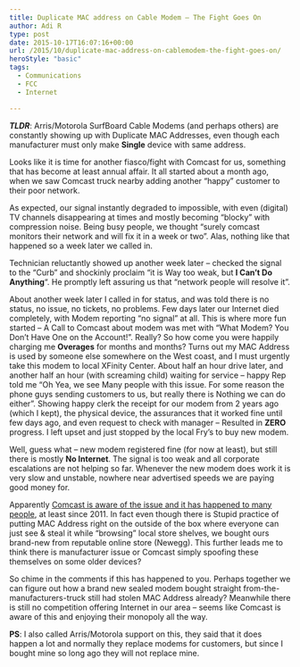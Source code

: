 ```yaml
---
title: Duplicate MAC address on Cable Modem – The Fight Goes On
author: Adi R
type: post
date: 2015-10-17T16:07:16+00:00
url: /2015/10/duplicate-mac-address-on-cablemodem-the-fight-goes-on/
heroStyle: "basic"
tags:
  - Communications
  - FCC
  - Internet

---
```

**_TLDR_**: Arris/Motorola SurfBoard Cable Modems (and perhaps others) are constantly showing up with Duplicate MAC Addresses, even though each manufacturer must only make **Single** device with same address.

Looks like it is time for another fiasco/fight with Comcast for us, something that has become at least annual affair. It all started about a month ago, when we saw Comcast truck nearby adding another &#8220;happy&#8221; customer to their poor network.

As expected, our signal instantly degraded to impossible, with even (digital) TV channels disappearing at times and mostly becoming &#8220;blocky&#8221; with compression noise. Being busy people, we thought &#8220;surely comcast monitors their network and will fix it in a week or two&#8221;. Alas, nothing like that happened so a week later we called in.

Technician reluctantly showed up another week later &#8211; checked the signal to the &#8220;Curb&#8221; and shockinly proclaim &#8220;it is Way too weak, but **I Can&#8217;t Do Anything**&#8220;. He promptly left assuring us that &#8220;network people will resolve it&#8221;.

About another week later I called in for status, and was told there is no status, no issue, no tickets, no problems. Few days later our Internet died completely, with Modem reporting &#8220;no signal&#8221; at all. This is where more fun started &#8211; A Call to Comcast about modem was met with &#8220;What Modem? You Don&#8217;t Have One on the Account!&#8221;. Really? So how come you were happily charging me **Overages** for months and months? Turns out my MAC Address is used by someone else somewhere on the West coast, and I must urgently take this modem to local XFinity Center. About half an hour drive later, and another half an hour (with screaming child) waiting for service &#8211; happy Rep told me &#8220;Oh Yea, we see Many people with this issue. For some reason the phone guys sending customers to us, but really there is Nothing we can do either&#8221;. Showing happy clerk the receipt for our modem from 2 years ago (which I kept), the physical device, the assurances that it worked fine until few days ago, and even request to check with manager &#8211; Resulted in **ZERO** progress. I left upset and just stopped by the local Fry&#8217;s to buy new modem.

Well, guess what &#8211; new modem registered fine (for now at least), but still there is mostly **No Internet**. The signal is too weak and all corporate escalations are not helping so far. Whenever the new modem does work it is very slow and unstable, nowhere near advertised speeds we are paying good money for.

Apparently <a href="http://forums.xfinity.com/t5/Basic-Internet-Connectivity-And/SB6120-Comcast-can-t-provision-duplicate-MAC-address/m-p/1060229#M140094" target="_blank">Comcast is aware of the issue and it has happened to many people</a>, at least since 2011. In fact even though there is Stupid practice of putting MAC Address right on the outside of the box where everyone can just see & steal it while &#8220;browsing&#8221; local store shelves, we bought ours brand-new from reputable online store (Newegg). This further leads me to think there is manufacturer issue or Comcast simply spoofing these themselves on some older devices?

So chime in the comments if this has happened to you. Perhaps together we can figure out how a brand new sealed modem bought straight from-the-manufacturers-truck still had stolen MAC Address already? Meanwhile there is still no competition offering Internet in our area &#8211; seems like Comcast is aware of this and enjoying their monopoly all the way.

**PS**: I also called Arris/Motorola support on this, they said that it does happen a lot and normally they replace modems for customers, but since I bought mine so long ago they will not replace mine.